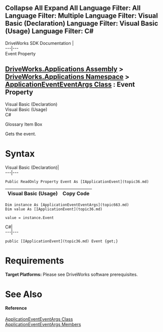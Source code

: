 Collapse All Expand All Language Filter: All  Language Filter: Multiple  Language Filter: Visual Basic (Declaration) Language Filter: Visual Basic (Usage) Language Filter: C#  
---  
DriveWorks SDK Documentation  |   
---|---  
Event Property   
  
[DriveWorks.Applications Assembly](topic13.md) > [DriveWorks.Applications Namespace](topic16.md) > [ApplicationEventEventArgs Class](topic663.md) : Event Property  
---  
  
Visual Basic (Declaration)    
Visual Basic (Usage)    
C# 

Glossary Item Box

Gets the event. 

# Syntax

Visual Basic (Declaration)|   
---|---  
      
    
    Public ReadOnly Property Event As [IApplicationEvent](topic36.md)  
  
Visual Basic (Usage)| Copy Code  
---|---  
      
    
    Dim instance As [ApplicationEventEventArgs](topic663.md)
    Dim value As [IApplicationEvent](topic36.md)
     
    value = instance.Event  
  
C#|   
---|---  
      
    
    public [IApplicationEvent](topic36.md) Event {get;}  
  
# Requirements

**Target Platforms:** Please see DriveWorks software prerequisites.

# See Also

#### Reference

[ApplicationEventEventArgs Class](topic663.md)   
[ApplicationEventEventArgs Members](topic664.md)


